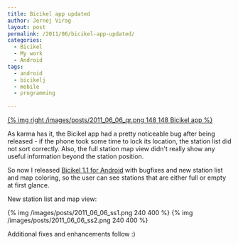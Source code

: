 ```yaml
---
title: Bicikel app updated
author: Jernej Virag
layout: post
permalink: /2011/06/bicikel-app-updated/
categories:
  - Bicikel
  - My work
  - Android
tags:
  - android
  - bicikelj
  - mobile
  - programming
  
---
```


[{% img right /images/posts/2011_06_06_qr.png 148 148 Bicikel app %}][1]

As karma has it, the Bicikel app had a pretty noticeable bug after being released - if the phone took some time to lock its location, the station list did not sort correctly. Also, the full station map view didn't really show any useful information beyond the station position.

So now I released [Bicikel 1.1 for Android][2] with bugfixes and new station list and map coloring, so the user can see stations that are either full or empty at first glance.

New station list and map view: 

{% img /images/posts/2011_06_06_ss1.png 240 400 %}
{% img /images/posts/2011_06_06_ss2.png 240 400 %}

Additional fixes and enhancements follow :)

 [1]: https://market.android.com/details?id=si.virag.bicikelj
 [2]: https://market.android.com/details?id=si.virag.bicikel